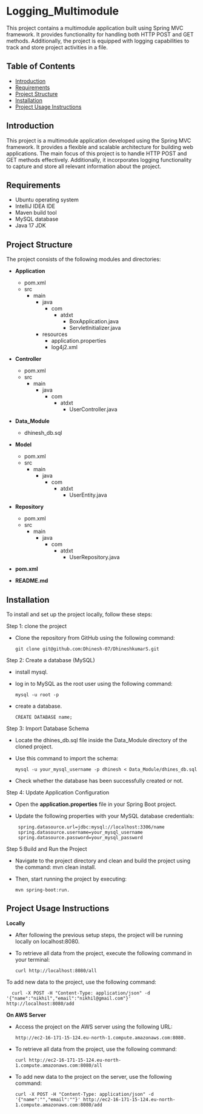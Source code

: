 # Logging_Multimodule

This project contains a multimodule application built using Spring MVC framework. It provides functionality for handling both HTTP POST and GET methods. Additionally, the project is equipped with logging capabilities to track and store project activities in a file.

## Table of Contents

- [Introduction](#introduction)
- [Requirements](#requirements)
- [Project Structure](#project-structure)
- [Installation](#installation)
- [Project Usage Instructions](#project-usage-instructions)



## Introduction

This project is a multimodule application developed using the Spring MVC framework. It provides a flexible and scalable architecture for building web applications. The main focus of this project is to handle HTTP POST and GET methods effectively. Additionally, it incorporates logging functionality to capture and store all relevant information about the project.

## Requirements

- Ubuntu operating system
- IntelliJ IDEA IDE
- Maven build tool
- MySQL database
- Java 17 JDK


## Project Structure


The project consists of the following modules and directories:

- **Application**
    - pom.xml
    - src
        - main
            - java
                - com
                    - atdxt
                        - BoxApplication.java
                        - ServletInitializer.java
            - resources
                - application.properties
                - log4j2.xml

- **Controller**
    - pom.xml
    - src
        - main
            - java
                - com
                    - atdxt
                        - UserController.java

- **Data_Module**
    - dhinesh_db.sql

- **Model**
    - pom.xml
    - src
        - main
            - java
                - com
                    - atdxt
                        - UserEntity.java

- **Repository**
    - pom.xml
    - src
        - main
            - java
                - com
                    - atdxt
                        - UserRepository.java

- **pom.xml**
- **README.md**

## Installation

To install and set up the project locally, follow these steps:



Step 1: clone the project
- Clone the repository from GitHub using the following command:

      git clone git@github.com:Dhinesh-07/DhineshkumarS.git

Step 2: Create a database (MySQL)
- install mysql.
- log in to MySQL as the root user using the following command:

      mysql -u root -p
- create a database.

      CREATE DATABASE name;

Step 3: Import Database Schema
- Locate the dhines_db.sql file inside the Data_Module directory of the cloned project.
- Use this command to import the schema:

      mysql -u your_mysql_username -p dhinesh < Data_Module/dhines_db.sql
- Check whether the database has been successfully created or not.

Step 4: Update Application Configuration

- Open the **application.properties** file in your Spring Boot project.
- Update the following properties with your MySQL database credentials:

       spring.datasource.url=jdbc:mysql://localhost:3306/name
       spring.datasource.username=your_mysql_username
       spring.datasource.password=your_mysql_password

Step 5:Build and Run the Project
- Navigate to the project directory and clean and build the project using the command: mvn clean install.
- Then, start running the project by executing:

      mvn spring-boot:run.


## Project Usage Instructions

**Locally**

- After following the previous setup steps, the project will be running locally on localhost:8080.
- To retrieve all data from the project, execute the following command in your terminal:

      curl http://localhost:8080/all

To add new data to the project, use the following command:

      curl -X POST -H "Content-Type: application/json" -d '{"name":"nikhil","email":"nikhil@gmail.com"}' http://localhost:8080/add

**On AWS Server**

- Access the project on the AWS server using the following URL:

      http://ec2-16-171-15-124.eu-north-1.compute.amazonaws.com:8080.

- To retrieve all data from the project, use the following command:


      curl http://ec2-16-171-15-124.eu-north-1.compute.amazonaws.com:8080/all

- To add new data to the project on the server, use the following command:

      curl -X POST -H "Content-Type: application/json" -d '{"name":"","email":""}' http://ec2-16-171-15-124.eu-north-1.compute.amazonaws.com:8080/add


